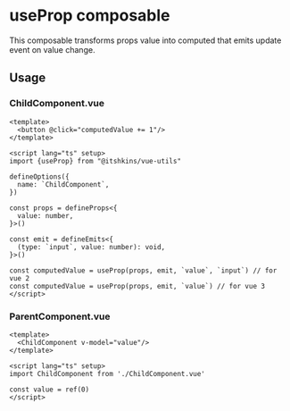 # useProp composable

This composable transforms props value into computed that emits update event on value change.

## Usage

### ChildComponent.vue

```vue
<template>
  <button @click="computedValue += 1"/>
</template>

<script lang="ts" setup>
import {useProp} from "@itshkins/vue-utils"

defineOptions({
  name: `ChildComponent`,
})

const props = defineProps<{
  value: number,
}>()

const emit = defineEmits<{
  (type: `input`, value: number): void,
}>()

const computedValue = useProp(props, emit, `value`, `input`) // for vue 2
const computedValue = useProp(props, emit, `value`) // for vue 3
</script>
```

### ParentComponent.vue

```vue
<template>
  <ChildComponent v-model="value"/>
</template>

<script lang="ts" setup>
import ChildComponent from './ChildComponent.vue'

const value = ref(0)
</script>
```
